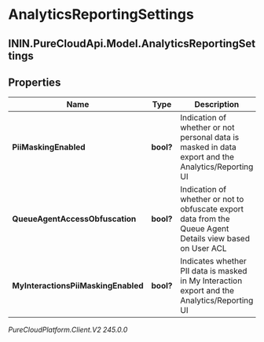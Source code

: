 # AnalyticsReportingSettings

## ININ.PureCloudApi.Model.AnalyticsReportingSettings

## Properties

|Name | Type | Description | Notes|
|------------ | ------------- | ------------- | -------------|
| **PiiMaskingEnabled** | **bool?** | Indication of whether or not personal data is masked in data export and the Analytics/Reporting UI | [optional] |
| **QueueAgentAccessObfuscation** | **bool?** | Indication of whether or not to obfuscate export data from the Queue Agent Details view based on User ACL | [optional] |
| **MyInteractionsPiiMaskingEnabled** | **bool?** | Indicates whether PII data is masked in My Interaction export and the Analytics/Reporting UI | [optional] |



_PureCloudPlatform.Client.V2 245.0.0_
